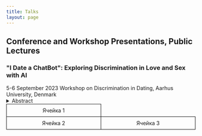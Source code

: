 ```yaml
---
title: Talks
layout: page
---
```


<h2>Conference and Workshop Presentations, Public Lectures</h2>

<h3><b>"I Date a ChatBot": Exploring Discrimination in Love and Sex with AI</b></h3>
5-6 September 2023
Workshop on Discrimination in Dating, Aarhus University, Denmark

<details>
  <summary>Abstract</summary>
  <p>The fast development and expansion of AI chatbots, such as the most discussed one nowadays, ChatGTP, has already affected the romantic and sexual sphere, and their influence will only rise in the future. This paper broadly explores discrimination in romantic and sexual relationships with AI: whether and how romantic and sexual relationships with chatbots, robots, and other artificial partners can diminish or enhance discrimination.
Since using chatbots, AI has shown racist, sexist, and discriminatory behavior, and there is plenty of research on this topic. They have demonstrated that AI is not racist itself; it only reflects human prejudices and stereotypes that it learns from the data (Wolf etc., 2017; Howard, Borenstein, 2018; Kong, 2022). Thus, there is a way to fix it by giving him inclusive and non-discriminatory data that will not further reinforce societal stereotypes and might even help against discrimination. Applying this to romantic and sexual relationships, does it mean that AI can be an ideal partner that never discriminates? In my talk, I will explore this possibility and argue that AI could be such a perfect partner. I will also discuss how it will change the dating culture and the possible increase of discrimination in love and sex by having such an "artificial" opportunity. With my paper, I hope to bring a technological aspect to the discussion of discrimination in dating and encourage further research on human-robot relationships. 
</p>
</details>

<div style="display: table; border-collapse: collapse; width: 100%;">
  <div style="display: table-row;">
    <div style="display: table-cell; border: 1px solid black; padding: 8px; text-align: center;" colspan="2">Ячейка 1</div>
  </div>
  <div style="display: table-row;">
    <div style="display: table-cell; border: 1px solid black; padding: 8px; text-align: center;">Ячейка 2</div>
    <div style="display: table-cell; border: 1px solid black; padding: 8px; text-align: center;">Ячейка 3</div>
  </div>
</div>
